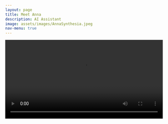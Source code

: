 ```yaml
---
layout: page
title: Meet Anna
description: AI Assistant
image: assets/images/AnnaSynthesia.jpeg
nav-menu: true
---
```


<!-- Main -->
<div id="main" class="alt">

<video width="100%" controls>
  <source type="video/mp4" src="assets/videos/introduction.mp4">
</video>
